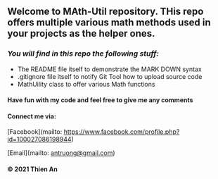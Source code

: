## Welcome to MAth-Util repository. THis repo offers multiple various math methods used in your projects as the helper ones.

### _You will find in this repo the following stuff:_
* The README file itself to demonstrate the MARK DOWN syntax
* .gitignore file itself to notify Git Tool how to upload source code 
* MathUility class to offer various Math functions 

#### Have fun with my code and feel free to give me any comments 

#### Connect me via:
[Facebook](mailto: https://www.facebook.com/profile.php?id=100027086198944)

[Email](mailto: antruong@gmail.com)

#### © 2021 Thien An

